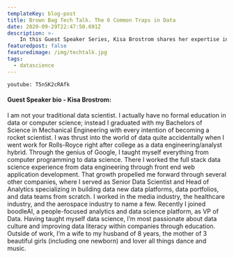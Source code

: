 ```yaml
---
templateKey: blog-post
title: Brown Bag Tech Talk. The 6 Common Traps in Data
date: 2020-09-29T22:47:50.691Z
description: >-
    In this Guest Speaker Series, Kisa Brostrom shares her expertise in data by talking about common issues faced when executing data science projects
featuredpost: false
featuredimage: /img/techtalk.jpg
tags:
  - datascience
---
```

`youtube: T5nSK2cRAfk`

#### Guest Speaker bio - Kisa Brostrom:
I am not your traditional data scientist. I actually have no formal education in data or computer science; instead I graduated with my Bachelors of Science in Mechanical Engineering with every intention of becoming a rocket scientist. I was thrust into the world of data quite accidentally when I went work for Rolls-Royce right after college as a data engineering/analyst hybrid. Through the genius of Google, I taught myself everything from computer programming to data science. There I worked the full stack data science experience from data engineering through front end web application development. That growth propelled me forward through several other companies, where I served as Senior Data Scientist and Head of Analytics specializing in building data new data platforms, data portfolios, and data teams from scratch. I worked in the media industry, the healthcare industry, and the aerospace industry to name a few. Recently I joined boodleAI, a people-focused analytics and data science platform, as VP of Data. Having taught myself data science, I’m most passionate about data culture and improving data literacy within companies through education. Outside of work, I’m a wife to my husband of 8 years, the mother of 3 beautiful girls (including one newborn) and lover all things dance and music.